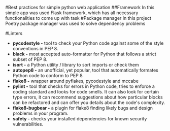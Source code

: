 #Best practices for simple python web application
##Framework
In this simple app was used Flask framework, which has all 
necessary functionalities to come up with task
#Package manager
In this project Poetry package manager was used to solve 
dependency problems

#Linters
- **pycodestyle -** tool to check your Python code against some of the style conventions in PEP 8.
- **black -** most accepted auto-formatter for Python that follows a strict subset of PEP 8.
- **isort -** a Python utility / library to sort imports or check them
- **autopep8 -** an unofficial, yet popular, tool that automatically formates Python code to conform to PEP 8
- **flake8 -** wrapper around pyflakes, pycodestyle and mccabe
- **pylint -** tool that checks for errors in Python code, tries to enforce a coding standard and looks for code smells.
It can also look for certain type errors, it can recommend suggestions about how particular blocks can be refactored and
can offer you details about the code's complexity.
- **flake8-bugbear -** a plugin for flake8 finding likely bugs and design problems in your program.
- **safety -** checks your installed dependencies for known security vulnerabilities.


